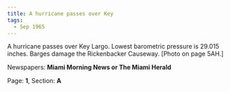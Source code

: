 ```yaml
---  
title: A hurricane passes over Key  
tags:  
  - Sep 1965  
---  
```

  
A hurricane passes over Key Largo. Lowest barometric pressure is 29.015 inches. Barges damage the Rickenbacker Causeway. [Photo on page 5AH.]  
  
Newspapers: **Miami Morning News or The Miami Herald**  
  
Page: **1**, Section: **A** 
